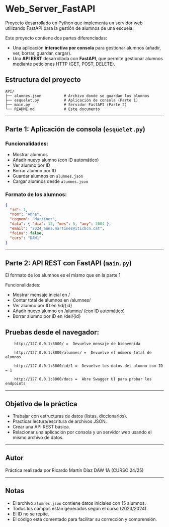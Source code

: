 # Web_Server_FastAPI
Proyecto desarrollado en Python que implementa un servidor web utilizando FastAPI para la gestión de alumnos de una escuela.

Este proyecto contiene dos partes diferenciadas:

- Una aplicación **interactiva por consola** para gestionar alumnos (añadir, ver, borrar, guardar, cargar).
- Una **API REST** desarrollada con **FastAPI**, que permite gestionar alumnos mediante peticiones HTTP (GET, POST, DELETE).

##  Estructura del proyecto

```
API/
├── alumnes.json          # Archivo donde se guardan los alumnos
├── esquelet.py           # Aplicación de consola (Parte 1)
├── main.py               # Servidor FastAPI (Parte 2)
└── README.md             # Este documento
```

---

##  Parte 1: Aplicación de consola (`esquelet.py`)

### Funcionalidades:

- Mostrar alumnos
- Añadir nuevo alumno (con ID automático)
- Ver alumno por ID
- Borrar alumno por ID
- Guardar alumnos en `alumnes.json`
- Cargar alumnos desde `alumnes.json`

### Formato de los alumnos:

```json
{
  "id": 1,
  "nom": "Anna",
  "cognom": "Martínez",
  "data": { "dia": 12, "mes": 5, "any": 2004 },
  "email": "2024_anna.martinez@iticbcn.cat",
  "feina": false,
  "curs": "DAW1"
}
```
---

##  Parte 2: API REST con FastAPI (`main.py`)

El formato de los alumnos es el mismo que en la parte 1

Funcionalidades:
- Mostrar mensaje inicial en /
- Contar total de alumnos en /alumnes/
- Ver alumno por ID en /id/{id}
- Añadir nuevo alumno en /alumne/ (con ID automático)
- Borrar alumno por ID en /del/{id}

##  Pruebas desde el navegador:
```
    http://127.0.0.1:8000/ =  Devuelve mensaje de bienvenida

    http://127.0.0.1:8000/alumnes/ =  Devuelve el número total de alumnos

    http://127.0.0.1:8000/id/1 =  Devuelve los datos del alumno con ID = 1

    http://127.0.0.1:8000/docs =  Abre Swagger UI para probar los endpoints
```

---

## Objetivo de la práctica

- Trabajar con estructuras de datos (listas, diccionarios).
- Practicar lectura/escritura de archivos JSON.
- Crear una API REST básica.
- Relacionar una aplicación por consola y un servidor web usando el mismo archivo de datos.

---

##  Autor

Práctica realizada por Ricardo Martín Díaz  DAW 1A (CURSO 24/25)

---

##  Notas

- El archivo `alumnes.json` contiene datos iniciales con 15 alumnos.
- Todos los campos están generados según el curso (2023/2024).
- El ID no se repite.
- El código está comentado para facilitar su corrección y comprensión.
